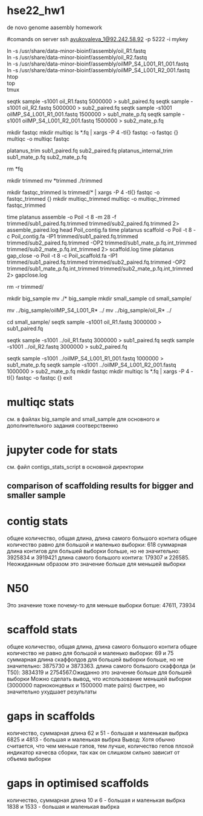 # hse22_hw1
de novo genome aasembly homework

#comands on server
ssh ayukovaleva_1@92.242.58.92 -p 5222 -i mykey

ln -s /usr/share/data-minor-bioinf/assembly/oil_R1.fastq                                                     
ln -s /usr/share/data-minor-bioinf/assembly/oil_R2.fastq                                                     
ln -s /usr/share/data-minor-bioinf/assembly/oilMP_S4_L001_R1_001.fastq                                       
ln -s /usr/share/data-minor-bioinf/assembly/oilMP_S4_L001_R2_001.fastq                                       
htop                                                                                                         
top                                                                                                                                                                         
tmux                                     



seqtk sample -s1001 oil_R1.fastq 5000000 > sub1_paired.fq
seqtk sample -s1001 oil_R2.fastq 5000000 > sub2_paired.fq
seqtk sample -s1001 oilMP_S4_L001_R1_001.fastq 1500000 > sub1_mate_p.fq
seqtk sample -s1001 oilMP_S4_L001_R2_001.fastq 1500000 > sub2_mate_p.fq

mkdir fastqc
mkdir multiqc
ls *.fq | xargs -P 4 -tI{} fastqc -o fastqc {}
multiqc -o multiqc fastqc

platanus_trim sub1_paired.fq sub2_paired.fq 
platanus_internal_trim sub1_mate_p.fq sub2_mate_p.fq

rm *fq

mkdir trimmed
mv *trimmed ./trimmed

mkdir fastqc_trimmed
ls trimmed/* | xargs -P 4 -tI{} fastqc -o fastqc_trimmed {}
mkdir multiqc_trimmed
multiqc -o multiqc_trimmed fastqc_trimmed

time platanus assemble -o Poil -t 8 -m 28 -f trimmed/sub1_paired.fq.trimmed trimmed/sub2_paired.fq.trimmed 2> assemble_paired.log
head Poil_contig.fa 
time platanus scaffold -o Poil -t 8 -c Poil_contig.fa -IP1 trimmed/sub1_paired.fq.trimmed trimmed/sub2_paired.fq.trimmed -OP2 trimmed/sub1_mate_p.fq.int_trimmed trimmed/sub2_mate_p.fq.int_trimmed  2> scaffold.log
time platanus gap_close -o Poil -t 8 -c Poil_scaffold.fa -IP1 trimmed/sub1_paired.fq.trimmed trimmed/sub2_paired.fq.trimmed -OP2 trimmed/sub1_mate_p.fq.int_trimmed trimmed/sub2_mate_p.fq.int_trimmed  2> gapclose.log

rm -r trimmed/

mkdir big_sample
mv ./* big_sample
mkdir small_sample
cd small_sample/

mv ../big_sample/oilMP_S4_L001_R* ../
mv ../big_sample/oil_R* ../

cd small_sample/
seqtk sample -s1001 oil_R1.fastq 3000000 > sub1_paired.fq

seqtk sample -s1001 ../oil_R1.fastq 3000000 > sub1_paired.fq
seqtk sample -s1001 ../oil_R2.fastq 3000000 > sub2_paired.fq

seqtk sample -s1001 ../oilMP_S4_L001_R1_001.fastq 1000000 > sub1_mate_p.fq
seqtk sample -s1001 ../oilMP_S4_L001_R2_001.fastq 1000000 > sub2_mate_p.fq
mkdir fastqc
mkdir multiqc
ls *.fq | xargs -P 4 -tI{} fastqc -o fastqc {}
exit

# multiqc stats
см. в файлах big_sample and small_sample для основного и дополнительного задания соотверственно

# jupyter code for stats
см. файл contigs_stats_script в основной директории

## comparison of scaffolding results for bigger and smaller sample
# contig stats
общее количество, общая длина, длина самого большого контига
общее количество равно для большой и маленько выборки: 618
суммарная длина контигов для большей выборки больше, но не значительно: 3925834 и 3919421
длина самого большого контига: 179307 и 226585. Неожиданным образом это значение больше для меньшей выборки
# N50
Это значение тоже почему-то для меньше выборки ботше: 47611, 73934

# scaffold stats
общее количество, общая длина, длина самого большого контига
общее количество не равно для большой и маленько выборки: 69 и 75
суммарная длина скаффолдов для большей выборки больше, но не значительно: 3875730 и 3873363.
длина самого большого скаффолда (и Т50): 3834319 и 2754567.Ожиданно это значение больше для большей выборки
Можно сделать вывод, что использование меньшей выборки (3000000 парноконцевых и 1500000 mate pairs) быстрее, но значительно ухудшает результаты

# gaps in scaffolds
количество, суммарная длина
62 и 51 - большая и маленькая выбрка
6825 и 4813 - большая и маленькая выбрка
Вывод: Хотя обычно считается, что чем меньше гэпов, тем лучше, количество гепов плохой индикатор качесва сборки, 
так как он слишком сильно зависит от объема выборки 

# gaps in optimised scaffolds
количество, суммарная длина
10 и 6 - большая и маленькая выбрка
1838 и 1533 - большая и маленькая выбрка
